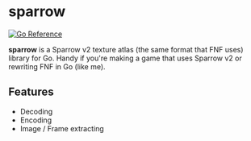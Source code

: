 # sparrow

[![Go Reference](https://pkg.go.dev/badge/github.com/MatusOllah/sparrow.svg)](https://pkg.go.dev/github.com/MatusOllah/sparrow)

**sparrow** is a Sparrow v2 texture atlas (the same format that FNF uses) library for Go.
Handy if you're making a game that uses Sparrow v2 or rewriting FNF in Go (like me).

## Features

* Decoding
* Encoding
* Image / Frame extracting